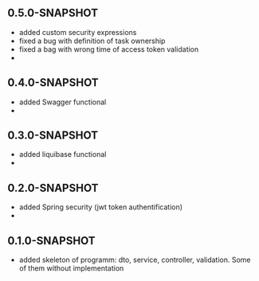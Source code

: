 ## 0.5.0-SNAPSHOT
* added custom security expressions
* fixed a bug with definition of task ownership 
* fixed a bag with wrong time of access token validation
* 
## 0.4.0-SNAPSHOT
* added Swagger functional
* 
## 0.3.0-SNAPSHOT
* added liquibase functional
* 
## 0.2.0-SNAPSHOT
* added Spring security (jwt token authentification)
* 
## 0.1.0-SNAPSHOT
* added skeleton of programm: dto, service, controller, validation. Some of them without implementation
